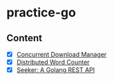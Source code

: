 # practice-go

## Content
- [x] [Concurrent Download Manager](https://github.com/aashrafh/practice-go/tree/master/cdm)
- [x] [Distributed Word Counter](https://github.com/aashrafh/practice-go/tree/master/wordcount)
- [x] [Seeker: A Golang REST API](https://github.com/aashrafh/practice-go/tree/master/seeker)

